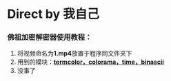 # Direct by 我自己

### 佛祖加密解密器使用教程：

1. 将视频命名为**1.mp4**放置于程序同文件夹下
2. 用到的模块：<u>**termcolor，colorama，time，binascii**</u>
3. 没事了
